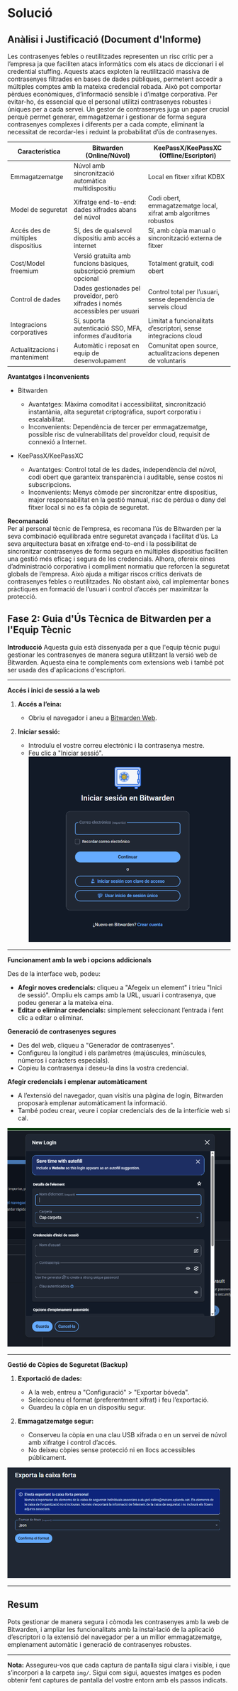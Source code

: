 # Solució
## Anàlisi i Justificació (Document d'Informe)  
Les contrasenyes febles o reutilitzades representen un risc crític per a l’empresa ja que faciliten atacs informàtics com els atacs de diccionari i el credential stuffing. Aquests atacs exploten la reutilització massiva de contrasenyes filtrades en bases de dades públiques, permetent accedir a múltiples comptes amb la mateixa credencial robada. Això pot comportar pèrdues econòmiques, d’informació sensible i d’imatge corporativa. Per evitar-ho, és essencial que el personal utilitzi contrasenyes robustes i úniques per a cada servei. Un gestor de contrasenyes juga un paper crucial perquè permet generar, emmagatzemar i gestionar de forma segura contrasenyes complexes i diferents per a cada compte, eliminant la necessitat de recordar-les i reduint la probabilitat d’ús de contrasenyes.

| Característica             | Bitwarden (Online/Núvol)                                             | KeePassX/KeePassXC (Offline/Escriptori)                        |
|---------------------------|--------------------------------------------------------------------|----------------------------------------------------------------|
| Emmagatzematge            | Núvol amb sincronització automàtica multidispositiu                | Local en fitxer xifrat KDBX                                      |
| Model de seguretat        | Xifratge end-to-end: dades xifrades abans del núvol                | Codi obert, emmagatzematge local, xifrat amb algoritmes robustos|
| Accés des de múltiples dispositius | Sí, des de qualsevol dispositiu amb accés a internet         | Sí, amb còpia manual o sincronització externa de fitxer         |
| Cost/Model freemium       | Versió gratuïta amb funcions bàsiques, subscripció premium opcional| Totalment gratuït, codi obert                                    |
| Control de dades          | Dades gestionades pel proveïdor, però xifrades i només accessibles per usuari | Control total per l’usuari, sense dependència de serveis cloud   |
| Integracions corporatives | Sí, suporta autenticació SSO, MFA, informes d’auditoria            | Limitat a funcionalitats d’escriptori, sense integracions cloud |
| Actualitzacions i manteniment | Automàtic i reposat en equip de desenvolupament                   | Comunitat open source, actualitzacions depenen de voluntaris   |


**Avantatges i Inconvenients**

- Bitwarden

   - Avantatges: Màxima comoditat i accessibilitat, sincronització instantània, alta seguretat criptogràfica, suport corporatiu i escalabilitat.
   - Inconvenients: Dependència de tercer per emmagatzematge, possible risc de vulnerabilitats del proveïdor cloud, requisit de connexió a Internet.

- KeePassX/KeePassXC

   - Avantatges: Control total de les dades, independència del núvol, codi obert que garanteix transparència i auditable, sense costos ni subscripcions.
   - Inconvenients: Menys còmode per sincronitzar entre dispositius, major responsabilitat en la gestió manual, risc de pèrdua o dany del fitxer local si no es fa còpia de seguretat.

**Recomanació**  
Per al personal tècnic de l’empresa, es recomana l’ús de Bitwarden per la seva combinació equilibrada entre seguretat avançada i facilitat d’ús. La seva arquitectura basat en xifratge end-to-end i la possibilitat de sincronitzar contrasenyes de forma segura en múltiples dispositius faciliten una gestió més eficaç i segura de les credencials. Alhora, ofereix eines d’administració corporativa i compliment normatiu que reforcen la seguretat globals de l’empresa. Això ajuda a mitigar riscos crítics derivats de contrasenyes febles o reutilitzades. No obstant això, cal implementar bones pràctiques en formació de l’usuari i control d’accés per maximitzar la protecció.

## Fase 2: Guia d'Ús Tècnica de Bitwarden per a l'Equip Tècnic

**Introducció**
Aquesta guia està dissenyada per a que l'equip tècnic pugui gestionar les contrasenyes de manera segura utilitzant la versió web de Bitwarden. Aquesta eina te complements com extensions web i també pot ser usada des d'aplicacions d'escriptori.

---

**Accés i inici de sessió a la web**

1. **Accés a l’eina:**
   - Obriu el navegador i aneu a [Bitwarden Web](https://vault.bitwarden.com).
   
2. **Iniciar sessió:**
   - Introduïu el vostre correu electrònic i la contrasenya mestre.
   - Feu clic a "Iniciar sessió".
![Inici de sessió a la web](img/bitwarden1.png)

---

**Funcionament amb la web i opcions addicionals**

Des de la interface web, podeu:

- **Afegir noves credencials:** cliqueu a "Afegeix un element" i trieu "Inici de sessió". Ompliu els camps amb la URL, usuari i contrasenya, que podeu generar a la mateixa eina.
- **Editar o eliminar credencials:** simplement seleccionant l’entrada i fent clic a editar o eliminar.

**Generació de contrasenyes segures**

- Des del web, cliqueu a "Generador de contrasenyes".
- Configureu la longitud i els paràmetres (majúscules, minúscules, números i caràcters especials).
- Copieu la contrasenya i deseu-la dins la vostra credencial.

**Afegir credencials i emplenar automàticament**

- A l’extensió del navegador, quan visitis una pàgina de login, Bitwarden proposarà emplenar automàticament la informació.
- També podeu crear, veure i copiar credencials des de la interfície web si cal.

![Afegir credencials](img/bitwarden2.png)

---

**Gestió de Còpies de Seguretat (Backup)**

1. **Exportació de dades:**
   - A la web, entreu a "Configuració" > "Exportar bóveda".
   - Seleccioneu el format (preferentment xifrat) i feu l’exportació.
   - Guardeu la còpia en un dispositiu segur.

2. **Emmagatzematge segur:**
   - Conserveu la còpia en una clau USB xifrada o en un servei de núvol amb xifratge i control d’accés.
   - No deixeu còpies sense protecció ni en llocs accessibles públicament.

![Exportació de la boveda](img/bitwarden3.png)

---

## Resum
Pots gestionar de manera segura i còmoda les contrasenyes amb la web de Bitwarden, i ampliar les funcionalitats amb la instal·lació de la aplicació d’escriptori o la extensió del navegador per a un millor emmagatzematge, emplenament automàtic i generació de contrasenyes robustes.

---

**Nota:** Assegureu-vos que cada captura de pantalla sigui clara i visible, i que s’incorpori a la carpeta `img/`. Sigui com sigui, aquestes imatges es poden obtenir fent captures de pantalla del vostre entorn amb els passos indicats.
